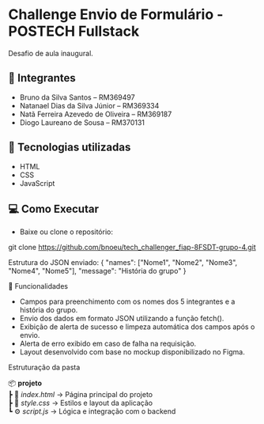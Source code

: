 # Challenge Envio de Formulário - POSTECH Fullstack

Desafio de aula inaugural.

## 👥 Integrantes
- Bruno da Silva Santos – RM369497
- Natanael Dias da Silva Júnior – RM369334
- Natã Ferreira Azevedo de Oliveira – RM369187
- Diogo Laureano de Sousa – RM370131

## 🚀 Tecnologias utilizadas
- HTML
- CSS
- JavaScript


## 💻 Como Executar

- Baixe ou clone o repositório:

git clone https://github.com/bnoeu/tech_challenger_fiap-8FSDT-grupo-4.git


Estrutura do JSON enviado:
{
  "names": ["Nome1", "Nome2", "Nome3", "Nome4", "Nome5"],
  "message": "História do grupo"
}


🧠 Funcionalidades

- Campos para preenchimento com os nomes dos 5 integrantes e a história do grupo.
- Envio dos dados em formato JSON utilizando a função fetch().
- Exibição de alerta de sucesso e limpeza automática dos campos após o envio.
- Alerta de erro exibido em caso de falha na requisição.
- Layout desenvolvido com base no mockup disponibilizado no Figma.

Estruturação da pasta

<p align="center">

📦 **projeto**  
┣ 📜 *index.html* → Página principal do projeto  
┣ 🎨 *style.css* → Estilos e layout da aplicação  
┗ ⚙️ *script.js* → Lógica e integração com o backend  

</p>




